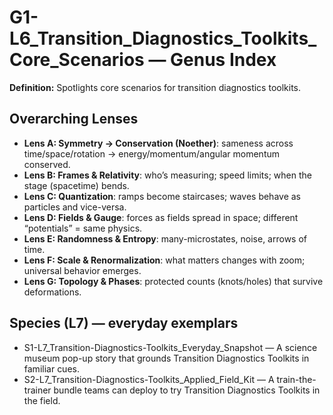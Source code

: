 # G1-L6_Transition_Diagnostics_Toolkits_Core_Scenarios — Genus Index
**Definition:** Spotlights core scenarios for transition diagnostics toolkits.

## Overarching Lenses

- **Lens A: Symmetry -> Conservation (Noether)**: sameness across time/space/rotation → energy/momentum/angular momentum conserved.
- **Lens B: Frames & Relativity**: who’s measuring; speed limits; when the stage (spacetime) bends.
- **Lens C: Quantization**: ramps become staircases; waves behave as particles and vice-versa.
- **Lens D: Fields & Gauge**: forces as fields spread in space; different “potentials” = same physics.
- **Lens E: Randomness & Entropy**: many-microstates, noise, arrows of time.
- **Lens F: Scale & Renormalization**: what matters changes with zoom; universal behavior emerges.
- **Lens G: Topology & Phases**: protected counts (knots/holes) that survive deformations.

## Species (L7) — everyday exemplars
- S1-L7_Transition-Diagnostics-Toolkits_Everyday_Snapshot — A science museum pop-up story that grounds Transition Diagnostics Toolkits in familiar cues.
- S2-L7_Transition-Diagnostics-Toolkits_Applied_Field_Kit — A train-the-trainer bundle teams can deploy to try Transition Diagnostics Toolkits in the field.

